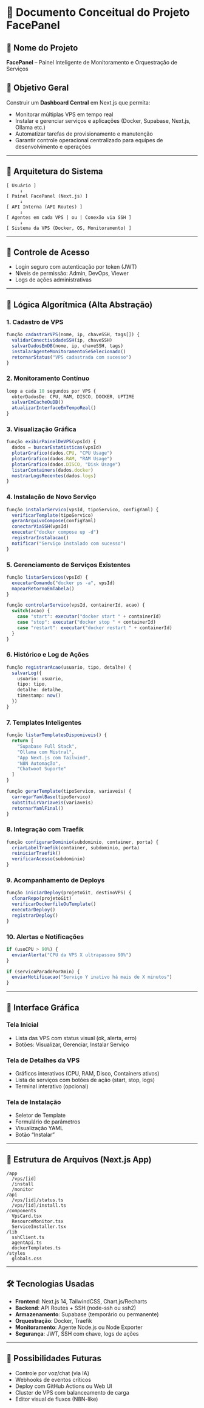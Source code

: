 
# 📘 Documento Conceitual do Projeto **FacePanel**

## 📌 Nome do Projeto
**FacePanel** – Painel Inteligente de Monitoramento e Orquestração de Serviços

## 🧭 Objetivo Geral
Construir um **Dashboard Central** em Next.js que permita:
- Monitorar múltiplas VPS em tempo real
- Instalar e gerenciar serviços e aplicações (Docker, Supabase, Next.js, Ollama etc.)
- Automatizar tarefas de provisionamento e manutenção
- Garantir controle operacional centralizado para equipes de desenvolvimento e operações

---

## 🧱 Arquitetura do Sistema

```
[ Usuário ]
     ↓
[ Painel FacePanel (Next.js) ]
     ↓
[ API Interna (API Routes) ]
     ↓
[ Agentes em cada VPS | ou | Conexão via SSH ]
     ↓
[ Sistema da VPS (Docker, OS, Monitoramento) ]
```

---

## 🔐 Controle de Acesso
- Login seguro com autenticação por token (JWT)
- Níveis de permissão: Admin, DevOps, Viewer
- Logs de ações administrativas

---

## 🧠 Lógica Algorítmica (Alta Abstração)

### 1. Cadastro de VPS

```ts
função cadastrarVPS(nome, ip, chaveSSH, tags[]) {
  validarConectividadeSSH(ip, chaveSSH)
  salvarDadosEmDB(nome, ip, chaveSSH, tags)
  instalarAgenteMonitoramentoSeSelecionado()
  retornarStatus("VPS cadastrada com sucesso")
}
```

### 2. Monitoramento Contínuo

```ts
loop a cada 10 segundos por VPS {
  obterDadosDe: CPU, RAM, DISCO, DOCKER, UPTIME
  salvarEmCacheOuDB()
  atualizarInterfaceEmTempoReal()
}
```

### 3. Visualização Gráfica

```ts
função exibirPainelDeVPS(vpsId) {
  dados = buscarEstatisticas(vpsId)
  plotarGrafico(dados.CPU, "CPU Usage")
  plotarGrafico(dados.RAM, "RAM Usage")
  plotarGrafico(dados.DISCO, "Disk Usage")
  listarContainers(dados.docker)
  mostrarLogsRecentes(dados.logs)
}
```

### 4. Instalação de Novo Serviço

```ts
função instalarServico(vpsId, tipoServico, configYaml) {
  verificarTemplate(tipoServico)
  gerarArquivoCompose(configYaml)
  conectarViaSSH(vpsId)
  executar("docker compose up -d")
  registrarInstalacao()
  notificar("Serviço instalado com sucesso")
}
```

### 5. Gerenciamento de Serviços Existentes

```ts
função listarServicos(vpsId) {
  executarComando("docker ps -a", vpsId)
  mapearRetornoEmTabela()
}

função controlarServico(vpsId, containerId, acao) {
  switch(acao) {
    case "start": executar("docker start " + containerId)
    case "stop": executar("docker stop " + containerId)
    case "restart": executar("docker restart " + containerId)
  }
}
```

### 6. Histórico e Log de Ações

```ts
função registrarAcao(usuario, tipo, detalhe) {
  salvarLog({
    usuario: usuario,
    tipo: tipo,
    detalhe: detalhe,
    timestamp: now()
  })
}
```

### 7. Templates Inteligentes

```ts
função listarTemplatesDisponiveis() {
  return [
    "Supabase Full Stack",
    "Ollama com Mistral",
    "App Next.js com Tailwind",
    "N8N Automação",
    "Chatwoot Suporte"
  ]
}

função gerarTemplate(tipoServico, variaveis) {
  carregarYamlBase(tipoServico)
  substituirVariaveis(variaveis)
  retornarYamlFinal()
}
```

### 8. Integração com Traefik

```ts
função configurarDominio(subdominio, container, porta) {
  criarLabelTraefik(container, subdominio, porta)
  reiniciarTraefik()
  verificarAcesso(subdominio)
}
```

### 9. Acompanhamento de Deploys

```ts
função iniciarDeploy(projetoGit, destinoVPS) {
  clonarRepo(projetoGit)
  verificarDockerfileOuTemplate()
  executarDeploy()
  registrarDeploy()
}
```

### 10. Alertas e Notificações

```ts
if (usoCPU > 90%) {
  enviarAlerta("CPU da VPS X ultrapassou 90%")
}

if (servicoParadoPorXmin) {
  enviarNotificacao("Serviço Y inativo há mais de X minutos")
}
```

---

## 🎨 Interface Gráfica

### Tela Inicial
- Lista das VPS com status visual (ok, alerta, erro)
- Botões: Visualizar, Gerenciar, Instalar Serviço

### Tela de Detalhes da VPS
- Gráficos interativos (CPU, RAM, Disco, Containers ativos)
- Lista de serviços com botões de ação (start, stop, logs)
- Terminal interativo (opcional)

### Tela de Instalação
- Seletor de Template
- Formulário de parâmetros
- Visualização YAML
- Botão “Instalar”

---

## 📁 Estrutura de Arquivos (Next.js App)

```
/app
  /vps/[id]
  /install
  /monitor
/api
  /vps/[id]/status.ts
  /vps/[id]/install.ts
/components
  VpsCard.tsx
  ResourceMonitor.tsx
  ServiceInstaller.tsx
/lib
  sshClient.ts
  agentApi.ts
  dockerTemplates.ts
/styles
  globals.css
```

---

## 🛠️ Tecnologias Usadas

- **Frontend**: Next.js 14, TailwindCSS, Chart.js/Recharts
- **Backend**: API Routes + SSH (node-ssh ou ssh2)
- **Armazenamento**: Supabase (temporário ou permanente)
- **Orquestração**: Docker, Traefik
- **Monitoramento**: Agente Node.js ou Node Exporter
- **Segurança**: JWT, SSH com chave, logs de ações

---

## 🧩 Possibilidades Futuras
- Controle por voz/chat (via IA)
- Webhooks de eventos críticos
- Deploy com GitHub Actions ou Web UI
- Cluster de VPS com balanceamento de carga
- Editor visual de fluxos (N8N-like)
